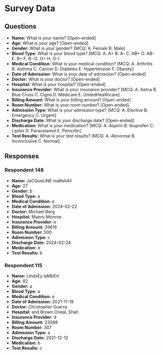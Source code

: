 # Survey Data

## Questions

- **Name:** What is your name? [Open-ended]
- **Age:** What is your age? [Open-ended]
- **Gender:** What is your gender? [MCQ: A. Female B. Male]
- **Blood Type:** What is your blood type? [MCQ: A. A+ B. A- C. AB+ D. AB- E. B+ F. B- G. O+ H. O-]
- **Medical Condition:** What is your medical condition? [MCQ: A. Arthritis B. Asthma C. Cancer D. Diabetes E. Hypertension F. Obesity]
- **Date of Admission:** What is your date of admission? [Open-ended]
- **Doctor:** What is your doctor? [Open-ended]
- **Hospital:** What is your hospital? [Open-ended]
- **Insurance Provider:** What is your insurance provider? [MCQ: A. Aetna B. Blue Cross C. Cigna D. Medicare E. UnitedHealthcare]
- **Billing Amount:** What is your billing amount? [Open-ended]
- **Room Number:** What is your room number? [Open-ended]
- **Admission Type:** What is your admission type? [MCQ: A. Elective B. Emergency C. Urgent]
- **Discharge Date:** What is your discharge date? [Open-ended]
- **Medication:** What is your medication? [MCQ: A. Aspirin B. Ibuprofen C. Lipitor D. Paracetamol E. Penicillin]
- **Test Results:** What is your test results? [MCQ: A. Abnormal B. Inconclusive C. Normal]

## Responses

### Respondent 148

- **Name:** JaCQueLiNE maRshAll
- **Age:** 27
- **Gender:** b
- **Blood Type:** a
- **Medical Condition:** e
- **Date of Admission:** 2024-02-22
- **Doctor:** Michael Berg
- **Hospital:** Myers-Monroe
- **Insurance Provider:** e
- **Billing Amount:** 39616
- **Room Number:** 500
- **Admission Type:** c
- **Discharge Date:** 2024-02-24
- **Medication:** e
- **Test Results:** b

### Respondent 115

- **Name:** LIndsEy laMbErt
- **Age:** 82
- **Gender:** a
- **Blood Type:** a
- **Medical Condition:** e
- **Date of Admission:** 2021-11-19
- **Doctor:** Christopher Guerra
- **Hospital:** and Brown Oneal, Shah
- **Insurance Provider:** d
- **Billing Amount:** 23068
- **Room Number:** 307
- **Admission Type:** a
- **Discharge Date:** 2021-12-12
- **Medication:** b
- **Test Results:** c
